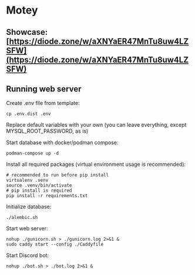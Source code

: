 # Motey

## Showcase: [https://diode.zone/w/aXNYaER47MnTu8uw4LZSFW](https://diode.zone/w/aXNYaER47MnTu8uw4LZSFW)

## Running web server

Create .env file from template:
```shell
cp .env.dist .env
```
Replace default variables with your own (you can leave everything, except MYSQL\_ROOT\_PASSWORD, as is)

Start database with docker/podman compose:
```shell
podman-compose up -d
```

Install all required packages (virtual environment usage is recommended):
```shell
# recommended to run before pip install
virtualenv .venv
source .venv/bin/activate
# pip install is required
pip install -r requirements.txt
```

Initialize database:
```shell
./alembic.sh
```

Start web server:
```shell
nohup ./gunicorn.sh > ./gunicorn.log 2>&1 &
sudo caddy start --config ./Caddyfile
```

Start Discord bot:
```shell
nohup ./bot.sh > ./bot.log 2>&1 &
```
